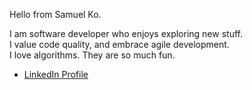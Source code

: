 Hello from Samuel Ko.

I am software developer who enjoys exploring new stuff.  
I value code quality, and embrace agile development.  
I love algorithms. They are so much fun.  

* [LinkedIn Profile](https://www.linkedin.com/in/samuelko123/)
